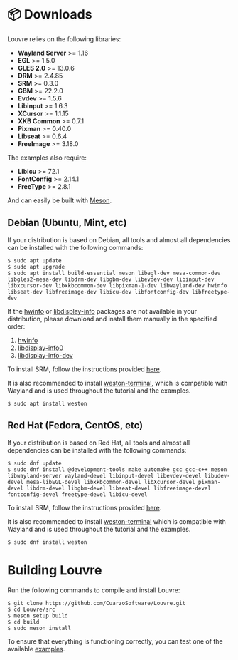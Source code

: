 # 📦 Downloads

Louvre relies on the following libraries:

* **Wayland Server** >= 1.16
* **EGL** >= 1.5.0
* **GLES 2.0** >= 13.0.6
* **DRM** >= 2.4.85
* **SRM** >= 0.3.0
* **GBM** >= 22.2.0
* **Evdev** >= 1.5.6
* **Libinput** >= 1.6.3
* **XCursor** >= 1.1.15
* **XKB Common** >= 0.7.1
* **Pixman** >= 0.40.0
* **Libseat** >= 0.6.4
* **FreeImage** >= 3.18.0

The examples also require:

* **Libicu** >= 72.1
* **FontConfig** >= 2.14.1
* **FreeType** >= 2.8.1

And can easily be built with [Meson](https://mesonbuild.com/).

## Debian (Ubuntu, Mint, etc)

If your distribution is based on Debian, all tools and almost all dependencies can be installed with the following commands:

```
$ sudo apt update
$ sudo apt upgrade
$ sudo apt install build-essential meson libegl-dev mesa-common-dev libgles2-mesa-dev libdrm-dev libgbm-dev libevdev-dev libinput-dev libxcursor-dev libxkbcommon-dev libpixman-1-dev libwayland-dev hwinfo libseat-dev libfreeimage-dev libicu-dev libfontconfig-dev libfreetype-dev
```

If the [hwinfo](https://github.com/vcrhonek/hwdata) or [libdisplay-info](https://gitlab.freedesktop.org/emersion/libdisplay-info) packages are not available in your distribution, please download and install them manually in the specified order:

1. [hwinfo](https://packages.ubuntu.com/focal/hwdata)
2. [libdisplay-info0](https://packages.ubuntu.com/lunar/libdisplay-info0)
3. [libdisplay-info-dev](https://packages.ubuntu.com/lunar/libdisplay-info-dev)

To install SRM, follow the instructions provided [here](https://cuarzosoftware.github.io/SRM/md_md__downloads.html).

It is also recommended to install [weston-terminal](https://gitlab.freedesktop.org/wayland/weston), which is compatible with Wayland and is used throughout the tutorial and the examples.

```
$ sudo apt install weston
```

## Red Hat (Fedora, CentOS, etc)

If your distribution is based on Red Hat, all tools and almost all dependencies can be installed with the following commands:

```
$ sudo dnf update
$ sudo dnf install @development-tools make automake gcc gcc-c++ meson libwayland-server wayland-devel libinput-devel libevdev-devel libudev-devel mesa-libEGL-devel libxkbcommon-devel libXcursor-devel pixman-devel libdrm-devel libgbm-devel libseat-devel libfreeimage-devel fontconfig-devel freetype-devel libicu-devel
```

To install SRM, follow the instructions provided [here](https://cuarzosoftware.github.io/SRM/md_md__downloads.html).

It is also recommended to install [weston-terminal](https://gitlab.freedesktop.org/wayland/weston) which is compatible with Wayland and is used throughout the tutorial and the examples.

```
$ sudo dnf install weston
```

# Building Louvre

Run the following commands to compile and install Louvre:

```
$ git clone https://github.com/CuarzoSoftware/Louvre.git
$ cd Louvre/src
$ meson setup build
$ cd build
$ sudo meson install
```

To ensure that everything is functioning correctly, you can test one of the available [examples](md_md__examples.html).